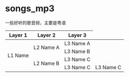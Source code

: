 # songs_mp3
一些好听的歌音频，主要是粤语
<table>
    <thead>
        <tr>
            <th>Layer 1</th>
            <th>Layer 2</th>
            <th>Layer 3</th>
        </tr>
    </thead>
    <tbody>
        <tr>
            <td rowspan=5>L1 Name</td>
            <td rowspan=2>L2 Name A</td>
            <td>L3 Name A</td>
        </tr>
        <tr>
            <td>L3 Name B</td>
        </tr>
        <tr>
            <td rowspan=3>L2 Name B</td>
            <td>L3 Name C</td>
        </tr>
        <tr>
            <td>L3 Name C</td>
            <td>L3 Name C</td>
        </tr>
    </tbody>
</table>
